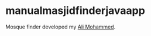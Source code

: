 ﻿# manualmasjidfinderjavaapp
Mosque finder developed my [Ali Mohammed](https://github.com/ali-mohammed0419).

